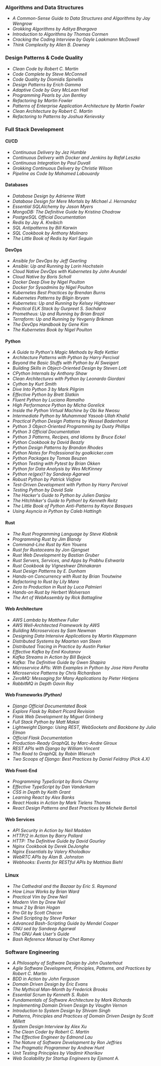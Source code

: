 
### Algorithms and Data Structures

- *A Common-Sense Guide to Data Structures and Algorithms by Jay Wengrow*
- *Grokking Algorithms by Aditya Bhargava*
- *Introduction to Algorithms by Thomas Cormen*
- *Cracking the Coding Interview by Gayle Laakmann McDowell*
- *Think Complexity by Allen B. Downey*

### Design Patterns & Code Quality

- *Clean Code by Robert C. Martin*
- *Code Complete by Steve McConnell*
- *Code Quality by Diomidis Spinellis*
- *Design Patterns by Erich Gamma*
- *Adaptive Code by Gary McLean Hall*
- *Programming Pearls by Jon Bentley*
- *Refactoring by Martin Fowler*
- *Patterns of Enterprise Application Architecture by Martin Fowler*
- *Clean Architecture by Robert C. Martin*
- *Refactoring to Patterns by Joshua Kerievsky*

### Full Stack Development

#### CI/CD

- *Continuous Delivery by Jez Humble*
- *Continuous Delivery with Docker and Jenkins by Rafał Leszko*
- *Continuous Integration by Paul Duvall*
- *Grokking Continuous Delivery by Christie Wilson*
- *Pipeline as Code by Mohamed Labouardy*

#### Databases

- *Database Design by Adrienne Watt*
- *Database Design for Mere Mortals by Michael J. Hernandez*
- *Essential SQLAlchemy by Jason Myers*
- *MongoDB: The Definitive Guide by Kristina Chodrow*
- *PostgreSQL Official Documentation*
- *Redis by Jay A. Kreibich*
- *SQL Antipatterns by Bill Karwin*
- *SQL Cookbook by Anthony Molinaro*
- *The Little Book of Redis by Karl Seguin*

#### DevOps

- *Ansible for DevOps by Jeff Geerling*
- *Ansible: Up and Running by Lorin Hochstein*
- *Cloud Native DevOps with Kubernetes by John Arundel*
- *Cloud Native by Boris Scholl*
- *Docker Deep Dive by Nigel Poulton*
- *Docker for Sysadmins by Nigel Poulton*
- *Kubernetes Best Practices by Brendan Burns*
- *Kubernetes Patterns by Bilgin Ibryam*
- *Kubernetes: Up and Running by Kelsey Hightower*
- *Practical ELK Stack by Gurpreet S. Sachdeva*
- *Prometheus: Up and Running by Brian Brazil*
- *Terraform: Up and Running by Yevgeniy Brikman*
- *The DevOps Handbook by Gene Kim*
- *The Kubernetes Book by Nigel Poulton*

#### Python

- *A Guide to Python's Magic Methods by Rafe Kettler*
- *Architecture Patterns with Python by Harry Percival*
- *Beyond the Basic Stuffs with Python by Al Sweigart*
- *Building Skills in Object-Oriented Design by Steven Lott*
- *CPython Internals by Anthony Shaw*
- *Clean Architectures with Python by Leonardo Giordani*
- *Cython by Kurt Smith*
- *Dive Into Python 3 by Mark Pilgrim*
- *Effective Python by Brett Slatkin*
- *Fluent Python by Luciano Ramalho*
- *High Performance Python by Micha Gorelick*
- *Inside the Python Virtual Machine by Obi Ike Nwosu*
- *Intermediate Python by Muhammad Yasoob Ullah Khalid*
- *Practical Python Design Patterns by Wessel Badenhorst*
- *Python 3 Object-Oriented Programming by Dusty Phillips*
- *Python 3 Official Documentation*
- *Python 3 Patterns, Recipes, and Idioms by Bruce Eckel*
- *Python Cookbook by David Beazly*
- *Python Design Patterns by Brandon Rhodes*
- *Python Notes for Professional by goalkicker.com*
- *Python Packages by Tomas Beuzen*
- *Python Testing with Pytest by Brian Okken*
- *Python for Data Analysis by Wes McKinney*
- *Python re(gex)? by Sandeep Agarwal*
- *Robust Python by Patrick Viafore*
- *Test-Driven Development with Python by Harry Percival*
- *Testing Python by David Sale*
- *The Hacker's Guide to Python by Julien Danjou*
- *The Hitchhiker's Guide to Python! by Kenneth Reitz*
- *The Little Book of Python Anti-Patterns by Kayce Basques*
- *Using Asyncio in Python by Caleb Hattingh*

#### Rust

- *The Rust Programming Language by Steve Klabnik*
- *Programming Rust by Jim Blandy*
- *Command-Line Rust by Ken Youens*
- *Rust for Rustaceans by Jon Gjengset*
- *Rust Web Development by Bastian Gruber*
- *Rust Servers, Services, and Apps by Prabhu Eshwarla*
- *Rust Cookbook by Vigneshwer Dhinakaran*
- *Rust Design Patterns by E. Dunham*
- *Hands-on Concurrency with Rust by Brian Troutwine*
- *Refactoring to Rust by Lily Mara*
- *Zero to Production in Rust by Luca Palmieri*
- *Hands-on Rust by Herbert Wolverson*
- *The Art of WebAssembly by Rick Battagline*

#### Web Architecture

- *AWS Lambda by Matthew Fuller*
- *AWS Well-Architected Framework by AWS*
- *Building Microservices by Sam Newman*
- *Designing Data Intensive Applications by Martin Kleppmann*
- *Distributed Systems by Maarten van Steen*
- *Distributed Tracing in Practice by Austin Parker*
- *Effective Kafka by Emil Koutanov*
- *Kafka Streams in Action by Bill Bejeck*
- *Kafka: The Definitive Guide by Gwen Shapira*
- *Microservice APIs: With Examples in Python by Jose Haro Peralta*
- *Microservice Patterns by Chris Richardson*
- *ZeroMQ: Messaging for Many Applications by Pieter Hintjens*
- *RabbitMQ in Depth Gavin Roy*

#### Web Frameworks *(Python)*

- *Django Official Documentated Book*
- *Explore Flask by Robert Picard Revision*
- *Flask Web Development by Miguel Grinberg*
- *Full Stack Python by Matt Makai*
- *Lightweight Django: Using REST, WebSockets and Backbone by Julia Elman*
- *Official Flask Documentation*
- *Production-Ready GraphQL by Marc-Andre Giroux*
- *REST APIs with Django by William Vincent*
- *The Road to GraphQL by Robin Wieruch*
- *Two Scoops of Django: Best Practices by Daniel Feldroy *(Pick 4.X)**

#### Web Front-End

- *Programming TypeScript by Boris Cherny*
- *Effective TypeScript by Dan Vanderkam*
- *CSS in Depth by Keith Grant*
- *Learning React by Alex Banks*
- *React Hooks in Action by Mark Tielens Thomas*
- *React Design Patterns and Best Practices by Michele Bertoli*

#### Web Services

- *API Security in Action by Neil Madden*
- *HTTP/2 in Action by Barry Pollard*
- *HTTP: The Definitive Guide by David Gourley*
- *Nginx Cookbook by Derek DeJonghe*
- *Nginx Essentials by Valery Kholodkov*
- *WebRTC APIs by Alan B. Johnston*
- *Webhooks: Events for RESTful APIs by Matthias Biehl*

### Linux

- *The Cathedral and the Bazaar by Eric S. Raymond*
- *How Linux Works by Brian Ward*
- *Practical Vim by Drew Neil*
- *Modern Vim by Drew Neil*
- *tmux 2 by Brian Hogan*
- *Pro Git by Scott Chacon*
- *Shell Scripting by Steve Parker*
- *Advanced Bash-Scripting Guide by Mendel Cooper*
- *GNU sed by Sandeep Agarwal*
- *The GNU Awk User's Guide*
- *Bash Reference Manual by Chet Ramey*

### Software Engineering

- *A Philosophy of Software Design by John Ousterhout*
- *Agile Software Development, Principles, Patterns, and Practices by Robert C. Martin*
- *BDD in Action by John Ferguson*
- *Domain Driven Design by Eric Evans*
- *The Mythical Man-Month by Frederick Brooks*
- *Essential Scrum by Kenneth S. Rubin*
- *Fundamentals of Software Architecture by Mark Richards*
- *Implementing Domain Driven Design by Vaughn Vernon*
- *Introduction to System Design by Shivam Singh*
- *Patterns, Principles and Practices of Domain Driven Design by Scott Millett*
- *System Design Interview by Alex Xu*
- *The Clean Coder by Robert C. Martin*
- *The Effective Engineer by Edmond Lau*
- *The Nature of Software Development by Ron Jeffries*
- *The Pragmatic Programmer by Andrew Hunt*
- *Unit Testing Principles by Vladimir Khorikov*
- *Web Scalability for Startup Engineers by Ejsmont A.*

